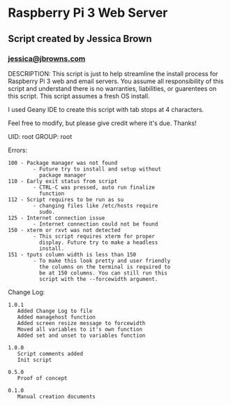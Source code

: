 #             Raspberry Pi 3 Web Server
##          Script created by Jessica Brown
###               jessica@jbrowns.com

  DESCRIPTION:
  This script is just to help streamline the install process for Raspberry Pi 3 web and email servers. You assume all responsibility of this script and understand there is no warranties, liabilities, or guarentees on this script. This script assumes a fresh OS install.

  I used Geany IDE to create this script with tab stops at 4 characters.

  Feel free to modify, but please give credit where it's due. Thanks!

  UID: root GROUP: root


  Errors:

    100 - Package manager was not found
			- Future try to install and setup without
			  package manager
    110 - Early exit status from script
			- CTRL-C was pressed, auto run finalize
			  function
    112 - Script requires to be run as su
			- changing files like /etc/hosts require
			  sudo.
    125 - Internet connection issue
			- Internet connection could not be found
    150 - xterm or rxvt was not detected
			- This script requires xterm for proper
			  display. Future try to make a headless
			  install.
    151 - tputs column width is less than 150
			- To make this look pretty and user friendly
			  the columns on the terminal is required to
			  be at 150 columns. You can still run this
			  script with the --forcewidth argument.


  Change Log:

    1.0.1
       Added Change Log to file
       Added managehost function
       Added screen resize message to forcewidth
       Moved all variables to it's own function
       Added set and unset to variables function

    1.0.0
       Script comments added
       Init script

    0.5.0
       Proof of concept

    0.1.0
       Manual creation documents
